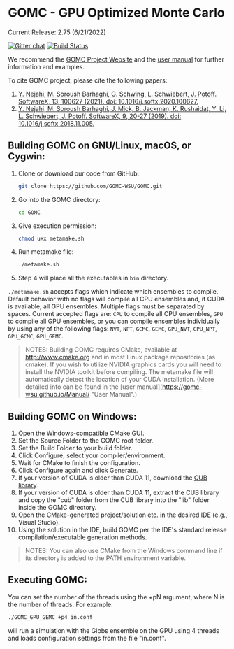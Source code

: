 # GOMC - GPU Optimized Monte Carlo

Current Release: 2.75 (6/21/2022)

[![Gitter chat](https://badges.gitter.im/gitterHQ/gitter.png)](https://gitter.im/GOMC_WSU/Lobby?utm_source=share-link&utm_medium=link&utm_campaign=share-link)
[![Build Status](https://travis-ci.org/GOMC-WSU/GOMC.svg?branch=master)](https://travis-ci.org/GOMC-WSU/GOMC)

We recommend the [GOMC Project Website](http://gomc.eng.wayne.edu/ "GOMC Website") and the [user manual](https://gomc-wsu.github.io/Manual/ "User Manual") for further information and examples.

To cite GOMC project, please cite the following papers:
1.  [Y. Nejahi, M. Soroush Barhaghi,  G. Schwing, L. Schwiebert, J. Potoff. SoftwareX, 13, 100627 (2021). doi: 10.1016/j.softx.2020.100627.](https://www.sciencedirect.com/science/article/pii/S235271102030340X)
2.  [Y. Nejahi, M. Soroush Barhaghi, J. Mick, B. Jackman, K. Rushaidat, Y. Li, L. Schwiebert, J. Potoff. SoftwareX, 9, 20-27 (2019). doi: 10.1016/j.softx.2018.11.005.](https://www.sciencedirect.com/science/article/pii/S2352711018301171?via%3Dihub "SoftwareX")

## Building GOMC on GNU/Linux, macOS, or Cygwin:

  1. Clone or download our code from GitHub:
      ```bash
      git clone https://github.com/GOMC-WSU/GOMC.git
      ```
  2. Go into the GOMC directory: 
      ```bash
      cd GOMC
      ```
  3. Give execution permission: 
      ```bash
      chmod u+x metamake.sh
      ```
  4. Run metamake file:
      ```bash
      ./metamake.sh
      ```
  5. Step 4 will place all the executables in ```bin``` directory.

  `./metamake.sh` accepts flags which indicate which ensembles to compile. Default behavior with no flags will compile all CPU ensembles and, if CUDA is available, all GPU ensembles. Multiple flags must be separated by spaces. Current accepted flags are: `CPU` to compile all CPU ensembles, `GPU` to compile all GPU ensembles, or you can compile ensembles individually by using any of the following flags:
  `NVT`, `NPT`, `GCMC`, `GEMC`, `GPU_NVT`, `GPU_NPT`, `GPU_GCMC`, `GPU_GEMC`.

> NOTES: Building GOMC requires CMake, available at http://www.cmake.org and in most Linux package repositories (as cmake). If you wish to utilize NVIDIA graphics cards you will need to install the NVIDIA toolkit before compiling. The metamake file will automatically detect the location of your CUDA installation. (More detailed info can be found in the [user manual](https://gomc-wsu.github.io/Manual/ "User Manual".)

## Building GOMC on Windows:
  1. Open the Windows-compatible CMake GUI.
  2. Set the Source Folder to the GOMC root folder.
  3. Set the Build Folder to your build folder.
  4. Click Configure, select your compiler/environment.
  5. Wait for CMake to finish the configuration.
  6. Click Configure again and click Generate.
  7. If your version of CUDA is older than CUDA 11, download the [CUB library](https://nvlabs.github.io/cub/download_cub.html).
  8. If your version of CUDA is older than CUDA 11, extract the CUB library and copy the "cub" folder from the CUB library into the "lib" folder inside the GOMC directory.
  9. Open the CMake-generated project/solution etc. in the desired IDE (e.g., Visual Studio).
  10. Using the solution in the IDE, build GOMC per the IDE's standard release compilation/executable generation methods.

> NOTES: You can also use CMake from the Windows command line if its directory is added to the PATH environment variable.

## Executing GOMC:
  You can set the number of the threads using the +pN argument, where N is the number of threads.
  For example:
  ```bash
  ./GOMC_GPU_GEMC +p4 in.conf
  ```

  will run a simulation with the Gibbs ensemble on the GPU using 4 threads and loads configuration settings from the file "in.conf".

